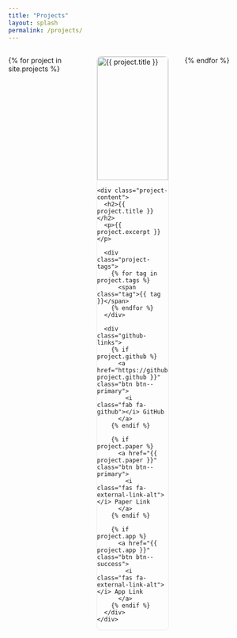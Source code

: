 ```yaml
---
title: "Projects"
layout: splash
permalink: /projects/
---
```


<style>
.projects-container {
  display: grid;
  grid-template-columns: repeat(3, 1fr);
  gap: 2rem;
  padding: 1rem 0;
}

.project-card {
  border: 1px solid #eaeaea;
  border-radius: 8px;
  overflow: hidden;
  transition: transform 0.2s;
  padding: 0rem;
  margin-bottom: 0rem;
}

.project-card:hover {
  transform: translateY(-3px);
}

.project-image {
  position: relative;
  width: 100%;
  height: 250px;
  overflow: hidden;
  border-radius: 8px 8px 0 0;
}

.project-image img {
  width: 100%;
  height: 100%;
  object-fit: cover;
  object-position: center;
  border-bottom: 1px solid #6f777d;
  margin-bottom: 0rem;
}

.project-content {
  padding: 0.5rem;
}

.project-content h2 {
  margin-top: 0rem !important;
  padding-top: 0rem;
}

@media (max-width: 768px) {
  .projects-container {
    grid-template-columns: 1fr;
  }
}
</style>

<div class="projects-container">
{% for project in site.projects %}
  <div class="project-card">
    <div class="project-image">
      <img src="{{ project.image | relative_url }}" alt="{{ project.title }}">
    </div>
    
    <div class="project-content">
      <h2>{{ project.title }}</h2>
      <p>{{ project.excerpt }}</p>
      
      <div class="project-tags">
        {% for tag in project.tags %}
          <span class="tag">{{ tag }}</span>
        {% endfor %}
      </div>

      <div class="github-links">
        {% if project.github %}
          <a href="https://github.com/{{ project.github }}" class="btn btn--primary">
            <i class="fab fa-github"></i> GitHub
          </a>
        {% endif %}

        {% if project.paper %}
          <a href="{{ project.paper }}" class="btn btn--primary">
            <i class="fas fa-external-link-alt"></i> Paper Link
          </a>
        {% endif %}
        
        {% if project.app %}
          <a href="{{ project.app }}" class="btn btn--success">
            <i class="fas fa-external-link-alt"></i> App Link
          </a>
        {% endif %}
      </div>
    </div>
  </div>
{% endfor %}
</div>
